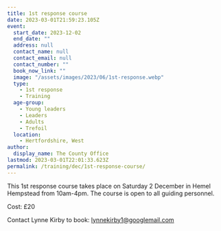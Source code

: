 ```yaml
---
title: 1st response course
date: 2023-03-01T21:59:23.105Z
event:
  start_date: 2023-12-02
  end_date: ""
  address: null
  contact_name: null
  contact_email: null
  contact_number: ""
  book_now_link: ""
  image: "/assets/images/2023/06/1st-response.webp"
  type:
    - 1st response
    - Training
  age-group:
    - Young leaders
    - Leaders
    - Adults
    - Trefoil
  location:
    - Hertfordshire, West
author:
  display_name: The County Office
lastmod: 2023-03-01T22:01:33.623Z
permalink: /training/dec/1st-response-course/
---
```

This 1st response course takes place on Saturday 2 December in Hemel Hempstead from 10am-4pm.  The course is open to all guiding personnel.

Cost: £20

Contact Lynne Kirby to book: <lynnekirby1@googlemail.com>
